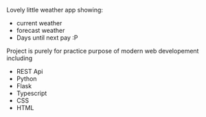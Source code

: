 Lovely little weather app showing:
 - current weather
 - forecast weather
 - Days until next pay :P

Project is purely for practice purpose of modern web developement including
- REST Api
- Python
- Flask
- Typescript
- CSS
- HTML
